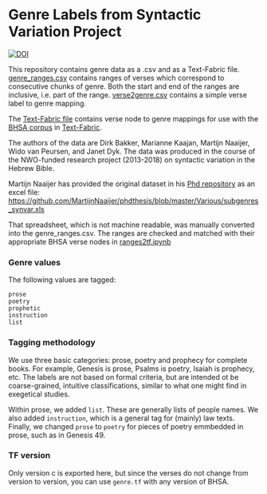 # Genre Labels from Syntactic Variation Project

[![DOI](https://zenodo.org/badge/DOI/10.5281/zenodo.3897469.svg)](https://doi.org/10.5281/zenodo.3897469)

This repository contains genre data as a .csv and as a Text-Fabric file. 
[genre_ranges.csv](genre_ranges.csv) contains ranges of verses which correspond to consecutive chunks of genre.
Both the start and end of the ranges are inclusive, i.e. part of the range.
[verse2genre.csv](verse2genre.csv) contains a simple verse label to genre mapping.

The [Text-Fabric file](tf/c/genre.tf) contains verse node to genre mappings for use with
the [BHSA corpus](https://github.com/ETCBC/bhsa) in [Text-Fabric](https://github.com/annotation/text-fabric).

The authors of the data are Dirk Bakker, Marianne Kaajan, Martijn Naaijer, Wido van Peursen, and Janet Dyk. 
The data was produced in the course of the NWO-funded research project (2013-2018) on syntactic variation
in the Hebrew Bible.

Martijn Naaijer has provided the original dataset in his [Phd repository](https://github.com/MartijnNaaijer/phdthesis)
as an excel file: https://github.com/MartijnNaaijer/phdthesis/blob/master/Various/subgenres_synvar.xls

That spreadsheet, which is not machine readable, was manually converted into the genre_ranges.csv.
The ranges are checked and matched with their appropriate BHSA verse nodes in [ranges2tf.ipynb](ranges2tf.ipynb)

### Genre values

The following values are tagged:

```
prose
poetry
prophetic
instruction
list
```

### Tagging methodology

We use three basic categories: prose, poetry and prophecy for complete books. For example, Genesis is prose, Psalms is poetry, Isaiah is prophecy, etc. The labels are not based on formal criteria, but are intended ot be coarse-grained, intuitive classifications, similar to what one might find in exegetical studies. 

Within prose, we added `list`. These are generally lists of people names. We also added `instruction`, which is a general tag for (mainly) law texts. Finally, we changed `prose` to `poetry` for pieces of poetry emmbedded in prose, such as in Genesis 49.

### TF version

Only version c is exported here, but since the verses do not change from version to version,
you can use `genre.tf` with any version of BHSA.
